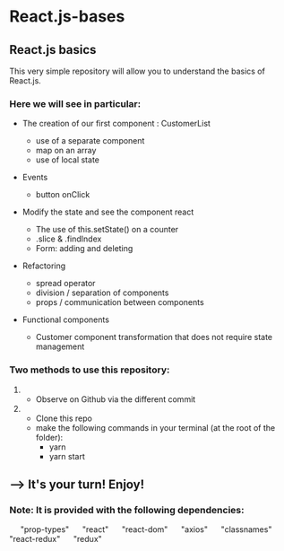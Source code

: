 # React.js-bases

## React.js basics

This very simple repository will allow you to understand the basics of React.js.


### Here we will see in particular:

- The creation of our first component : CustomerList 
  + use of a separate component
  + map on an array
  + use of local state

- Events  
  + button onClick 

- Modify the state and see the component react  
  + The use of this.setState() on a counter
  + .slice & .findIndex 
  + Form: adding and deleting

- Refactoring
  + spread operator
  + division / separation of components
  + props / communication between components

- Functional components  
  + Customer component transformation that does not require state management



### Two methods to use this repository:

1) - Observe on Github via the different commit

2)  - Clone this repo
    - make the following commands in your terminal (at the root of the folder):
      + yarn
      + yarn start



## --> It's your turn! Enjoy! 


### Note: It is provided with the following dependencies:

      "prop-types"
      "react"
      "react-dom"
      "axios"
      "classnames"
      "react-redux"
      "redux"